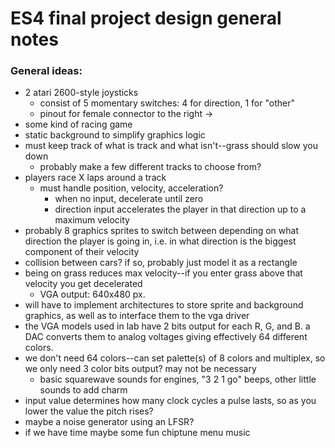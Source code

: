 # ES4 final project design general notes

### General ideas:
- 2 atari 2600-style joysticks
  - consist of 5 momentary switches: 4 for direction, 1 for "other"
  - pinout for female connector to the right ->
- some kind of racing game
- static background to simplify graphics logic
- must keep track of what is track and what isn't--grass should slow you down
  - probably make a few different tracks to choose from?
- players race X laps around a track
  - must handle position, velocity, acceleration?
    - when no input, decelerate until zero 
    - direction input accelerates the player in that direction up to a maximum velocity
- probably 8 graphics sprites to switch between depending on what direction the player is going in, i.e. in what direction is the biggest component of their velocity 
- collision between cars? if so, probably just model it as a rectangle 
- being on grass reduces max velocity--if you enter grass above that velocity you get decelerated
    - VGA output: 640x480 px. 
- will have to implement architectures to store sprite and background graphics, as well as to interface them to the vga driver
- the VGA models used in lab have 2 bits output for each R, G, and B. a DAC converts them to analog voltages giving effectively 64 different colors. 
- we don't need 64 colors--can set palette(s) of 8 colors and multiplex, so we only need 3 color bits output? may not be necessary
    - basic squarewave sounds for engines, "3 2 1 go" beeps, other little sounds to add charm 
- input value determines how many clock cycles a pulse lasts, so as you lower the value the pitch rises?
- maybe a noise generator using an LFSR?
- if we have time maybe some fun chiptune menu music


